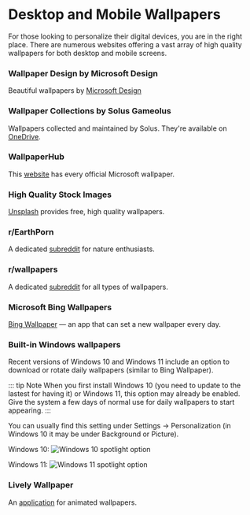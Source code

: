 # Desktop and Mobile Wallpapers

For those looking to personalize their digital devices, you are in the right place. There are numerous websites offering a vast array of high quality wallpapers for both desktop and mobile screens.

### Wallpaper Design by Microsoft Design

Beautiful wallpapers by [Microsoft Design](https://wallpapers.microsoft.design/)

### Wallpaper Collections by Solus Gameolus

Wallpapers collected and maintained by Solus. They're available on [OneDrive](https://actoweb-my.sharepoint.com/:f:/g/personal/avogato_catphile_actoweb_xyz/EimxR6YeSqpOsZUYKD77I-IBSAZfLNAASmSYx67rTF5CuQ?e=hfSubn).

### WallpaperHub

This [website](https://www.wallpaperhub.app/) has every official Microsoft wallpaper.

### High Quality Stock Images

[Unsplash](https://unsplash.com/) provides free, high quality wallpapers.

### r/EarthPorn

A dedicated [subreddit](https://www.reddit.com/r/EarthPorn/) for nature enthusiasts.

### r/wallpapers

A dedicated [subreddit](https://www.reddit.com/r/wallpapers/) for all types of wallpapers.

### Microsoft Bing Wallpapers

[Bing Wallpaper](https://bingwallpaper.microsoft.com) — an app that can set a new wallpaper every day.

### Built-in Windows wallpapers

Recent versions of Windows 10 and Windows 11 include an option to download or rotate daily wallpapers (similar to Bing Wallpaper).

::: tip Note
When you first install Windows 10 (you need to update to the lastest for having it) or Windows 11, this option may already be enabled. Give the system a few days of normal use for daily wallpapers to start appearing.
:::

You can usually find this setting under Settings → Personalization (in Windows 10 it may be under Background or Picture).

Windows 10:
![Windows 10 spotlight option](wiki/img/wallpapers/Windows-10-spotlight.png)

Windows 11:
![Windows 11 spotlight option](wiki/img/wallpapers/Windows-11-spotlight.png)
### Lively Wallpaper

An [application](https://apps.microsoft.com/detail/9ntm2qc6qws7) for animated wallpapers.